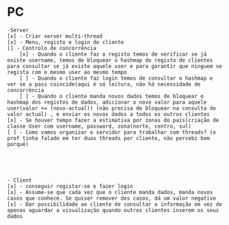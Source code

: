 # PC
    -Server
    [x] - Criar server multi-thread
    [x] - Menu, registo e login do cliente
    [] - Controlo de concorrência
        [x] - Quando o cliente faz o registo temos de verificar se já existe username, temos de bloquear o hashmap do registo de clientes para consultar se já existe aquele user e para garantir que ninguem se regista com o mesmo user ao mesmo tempo 
        [ ] - Quando o cliente faz login temos de consultar o hashmap e ver se a pass coincide(aqui é só leitura, não há necessidade de concorrência
        [ ] - Quando o cliente manda novos dados temos de bloquear o hashmap dos registos de dados, adicionar o novo valor para aquele user(valor += (novo-actual)) (não precisa de bloquear na consulta do valor actual) , e enviar os novos dados a todos os outros clientes
    [x] - Se houver tempo fazer a estimativa por zonas do país(criação de classe User com username, password, zona(norte, centro, sul)
    [ ] - Como vamos organizar o servidor para trabalhar com threads? (o prof tinha falado em ter duas threads por cliente, não percebi bem porquê)





    - Client
    [x] - conseguir registar-se e fazer login
    [x] - Assume-se que cada vez que o cliente manda dados, manda novos casos que conhece. Se quiser remover dos casos, dá um valor negativo
    [x] - Dar possibilidade ao cliente de consultar a informação em vez de apenas aguardar a visualização quando outros clientes inserem os seus dados

